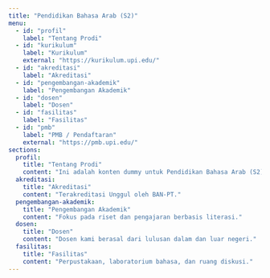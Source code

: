 ```yaml
---
title: "Pendidikan Bahasa Arab (S2)"
menu:
  - id: "profil"
    label: "Tentang Prodi"
  - id: "kurikulum"
    label: "Kurikulum"
    external: "https://kurikulum.upi.edu/"
  - id: "akreditasi"
    label: "Akreditasi"
  - id: "pengembangan-akademik"
    label: "Pengembangan Akademik"
  - id: "dosen"
    label: "Dosen"
  - id: "fasilitas"
    label: "Fasilitas"
  - id: "pmb"
    label: "PMB / Pendaftaran"
    external: "https://pmb.upi.edu/"
sections:
  profil:
    title: "Tentang Prodi"
    content: "Ini adalah konten dummy untuk Pendidikan Bahasa Arab (S2)."
  akreditasi:
    title: "Akreditasi"
    content: "Terakreditasi Unggul oleh BAN-PT."
  pengembangan-akademik:
    title: "Pengembangan Akademik"
    content: "Fokus pada riset dan pengajaran berbasis literasi."
  dosen:
    title: "Dosen"
    content: "Dosen kami berasal dari lulusan dalam dan luar negeri."
  fasilitas:
    title: "Fasilitas"
    content: "Perpustakaan, laboratorium bahasa, dan ruang diskusi."
---
```

